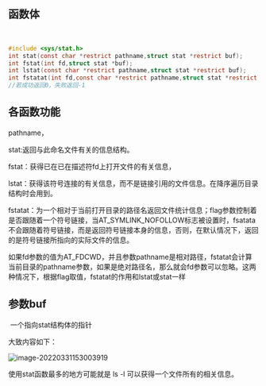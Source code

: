 ## 函数体

​	

```c
#include <sys/stat.h>
int stat(const char *restrict pathname,struct stat *restrict buf);
int fstat(int fd,struct stat *buf);
int lstat(const char *restrict pathname,struct stat *restrict buf);
int fstatat(int fd,const char *restrict pathname,struct stat *restrict buf,int flag);
//若成功返回0，失败返回-1
```

## 各函数功能

pathname，

stat:返回与此命名文件有关的信息结构。

fstat：获得已在已在描述符fd上打开文件的有关信息，

lstat：获得该符号连接的有关信息，而不是链接引用的文件信息。在降序遍历目录结构时会用到。

fstatat：为一个相对于当前打开目录的路径名返回文件统计信息；flag参数控制着是否跟随着一个符号链接，当AT_SYMLINK_NOFOLLOW标志被设置时，fsatata不会跟随着符号链接，而是返回符号链接本身的信息，否则，在默认情况下，返回的是符号链接所指向的实际文件的信息。

如果fd参数的值为AT_FDCWD，并且参数pathname是相对路径，fstatat会计算当前目录的pathname参数，如果是绝对路径名，那么就会fd参数可以忽略。这两种情况下，根据flag取值，fstatat的作用和lstat或stat一样



## 参数buf

​	一个指向stat结构体的指针

大致内容如下：

![image-20220331153003919](../image/image-20220331153003919.png)



使用stat函数最多的地方可能就是 ls -l  可以获得一个文件所有的相关信息。
